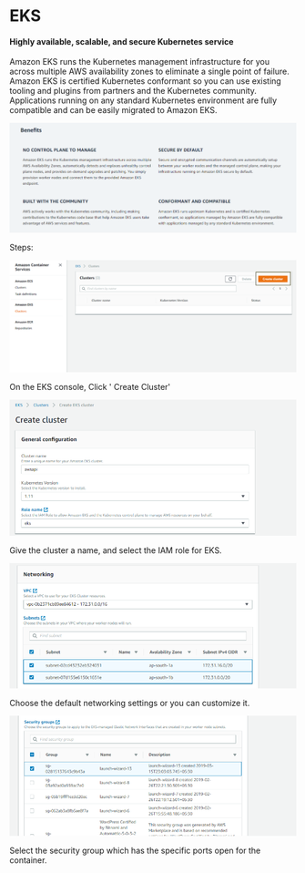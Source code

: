 # EKS

#### Highly available, scalable, and secure Kubernetes service <a id="Highly_available.2C_scalable.2C_and_secure_Kubernetes_service"></a>

Amazon EKS runs the Kubernetes management infrastructure for you across multiple AWS availability zones to eliminate a single point of failure. Amazon EKS is certified Kubernetes conformant so you can use existing tooling and plugins from partners and the Kubernetes community. Applications running on any standard Kubernetes environment are fully compatible and can be easily migrated to Amazon EKS.

![](../../.gitbook/assets/image%20%289%29.png)

Steps:

![](../../.gitbook/assets/image%20%2856%29.png)

On the EKS console, Click ' Create Cluster'

![](../../.gitbook/assets/image%20%2836%29.png)

Give the cluster a name, and select the IAM role for EKS.

![](../../.gitbook/assets/image%20%2869%29.png)

Choose the default networking settings or you can customize it.

![](../../.gitbook/assets/image%20%2864%29.png)

Select the security group which has the specific ports open for the container.



